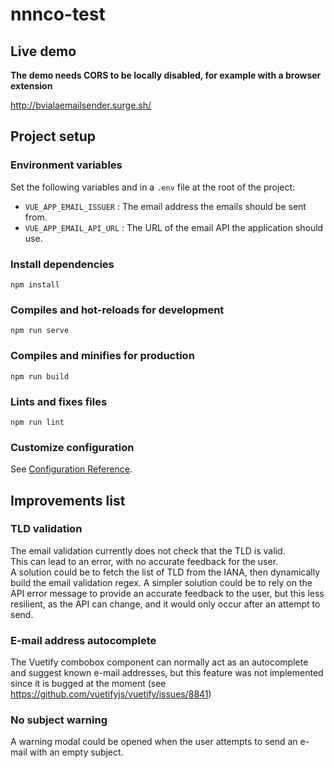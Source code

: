 # nnnco-test

## Live demo

**The demo needs CORS to be locally disabled, for example with a browser extension**

http://bvialaemailsender.surge.sh/

## Project setup

### Environment variables
Set the following variables  and  in a `.env` file at the root of the project: 

* `VUE_APP_EMAIL_ISSUER` : The email address the emails should be sent from.  
* `VUE_APP_EMAIL_API_URL` : The URL of the email API the application should use.

### Install dependencies

```
npm install
```

### Compiles and hot-reloads for development
```
npm run serve
```

### Compiles and minifies for production
```
npm run build
```

### Lints and fixes files
```
npm run lint
```

### Customize configuration
See [Configuration Reference](https://cli.vuejs.org/config/).

## Improvements list

### TLD validation
The email validation currently does not check that the TLD is valid.  
This can lead to an error, with no accurate feedback for the user.  
A solution could be to fetch the list of TLD from the IANA, then dynamically build the email validation regex.
A simpler solution could be to rely on the API error message to provide an accurate feedback to the user, but this less resilient, as the API can change, and it would only occur after an attempt to send.

### E-mail address autocomplete
The Vuetify combobox component can normally act as an autocomplete and suggest known e-mail addresses, but this feature was not implemented since it is bugged at the moment (see https://github.com/vuetifyjs/vuetify/issues/8841)

### No subject warning
A warning modal could be opened when the user attempts to send an e-mail with an empty subject.